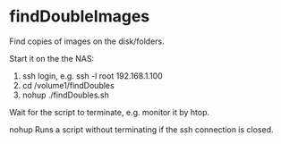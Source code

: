# findDoubleImages
Find copies of images on the disk/folders.

Start it on the the NAS:
1) ssh login, e.g. ssh -l root 192.168.1.100
2) cd /volume1/findDoubles
3) nohup ./findDoubles.sh

Wait for the script to terminate, e.g. monitor it by htop.

nohup
Runs a script without terminating if the ssh connection is closed.
